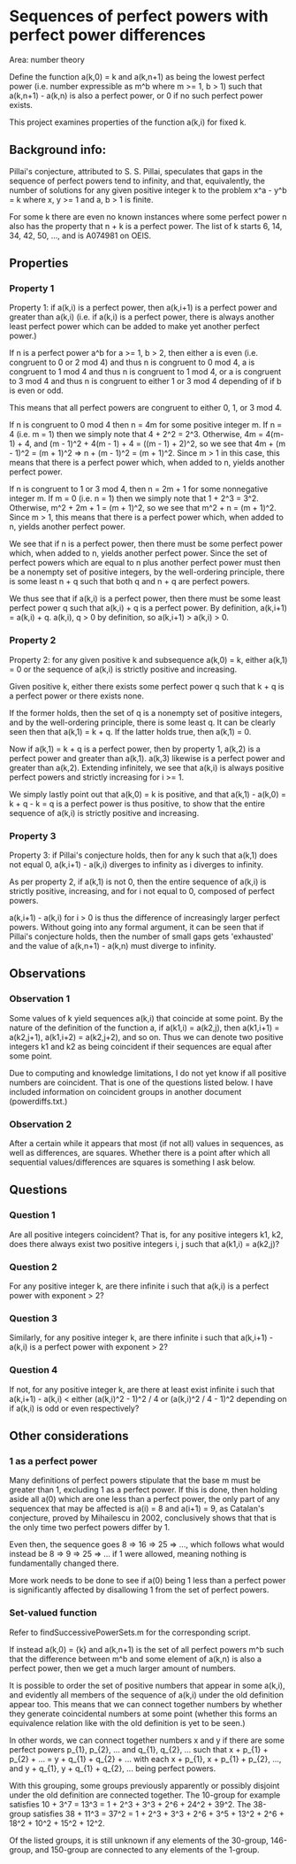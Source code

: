 # Sequences of perfect powers with perfect power differences

Area: number theory

Define the function a(k,0) = k and a(k,n+1) as being the lowest perfect power (i.e. number expressible as m^b where m >= 1, b > 1) such that a(k,n+1) - a(k,n) is also a perfect power, or 0 if no such perfect power exists.

This project examines properties of the function a(k,i) for fixed k.

## Background info:

Pillai's conjecture, attributed to S. S. Pillai, speculates that gaps in the sequence of perfect powers tend to infinity, and that, equivalently, the number of solutions for any given positive integer k to the problem x^a - y^b = k where x, y >= 1 and a, b > 1 is finite.

For some k there are even no known instances where some perfect power n also has the property that n + k is a perfect power. The list of k starts 6, 14, 34, 42, 50, ..., and is A074981 on OEIS.

## Properties

### Property 1

Property 1: if a(k,i) is a perfect power, then a(k,i+1) is a perfect power and greater than a(k,i) (i.e. if a(k,i) is a perfect power, there is always another least perfect power which can be added to make yet another perfect power.)

If n is a perfect power a^b for a >= 1, b > 2, then either a is even (i.e. congruent to 0 or 2 mod 4) and thus n is congruent to 0 mod 4, a is congruent to 1 mod 4 and thus n is congruent to 1 mod 4, or a is congruent to 3 mod 4 and thus n is congruent to either 1 or 3 mod 4 depending of if b is even or odd.

This means that all perfect powers are congruent to either 0, 1, or 3 mod 4.

If n is congruent to 0 mod 4 then n = 4m for some positive integer m. If n = 4 (i.e. m = 1) then we simply note that 4 + 2^2 = 2^3. Otherwise, 4m = 4(m-1) + 4, and (m - 1)^2 + 4(m - 1) + 4 = ((m - 1) + 2)^2, so we see that 4m + (m - 1)^2 = (m + 1)^2 => n + (m - 1)^2 = (m + 1)^2. Since m > 1 in this case, this means that there is a perfect power which, when added to n, yields another perfect power.

If n is congruent to 1 or 3 mod 4, then n = 2m + 1 for some nonnegative integer m. If m = 0 (i.e. n = 1) then we simply note that 1 + 2^3 = 3^2. Otherwise, m^2 + 2m + 1 = (m + 1)^2, so we see that m^2 + n = (m + 1)^2. Since m > 1, this means that there is a perfect power which, when added to n, yields another perfect power.

We see that if n is a perfect power, then there must be some perfect power which, when added to n, yields another perfect power. Since the set of perfect powers which are equal to n plus another perfect power must then be a nonempty set of positive integers, by the well-ordering principle, there is some least n + q such that both q and n + q are perfect powers.

We thus see that if a(k,i) is a perfect power, then there must be some least perfect power q such that a(k,i) + q is a perfect power. By definition, a(k,i+1) = a(k,i) + q. a(k,i), q > 0 by definition, so a(k,i+1) > a(k,i) > 0.

### Property 2

Property 2: for any given positive k and subsequence a(k,0) = k, either a(k,1) = 0 or the sequence of a(k,i) is strictly positive and increasing.

Given positive k, either there exists some perfect power q such that k + q is a perfect power or there exists none.

If the former holds, then the set of q is a nonempty set of positive integers, and by the well-ordering principle, there is some least q. It can be clearly seen then that a(k,1) = k + q. If the latter holds true, then a(k,1) = 0.

Now if a(k,1) = k + q is a perfect power, then by property 1, a(k,2) is a perfect power and greater than a(k,1). a(k,3) likewise is a perfect power and greater than a(k,2). Extending infinitely, we see that a(k,i) is always positive perfect powers and strictly increasing for i >= 1.

We simply lastly point out that a(k,0) = k is positive, and that a(k,1) - a(k,0) = k + q - k = q is a perfect power is thus positive, to show that the entire sequence of a(k,i) is strictly positive and increasing.

### Property 3

Property 3: if Pillai's conjecture holds, then for any k such that a(k,1) does not equal 0, a(k,i+1) - a(k,i) diverges to infinity as i diverges to infinity.

As per property 2, if a(k,1) is not 0, then the entire sequence of a(k,i) is strictly positive, increasing, and for i not equal to 0, composed of perfect powers.

a(k,i+1) - a(k,i) for i > 0 is thus the difference of increasingly larger perfect powers. Without going into any formal argument, it can be seen that if Pillai's conjecture holds, then the number of small gaps gets 'exhausted' and the value of a(k,n+1) - a(k,n) must diverge to infinity.

## Observations

### Observation 1

Some values of k yield sequences a(k,i) that coincide at some point. By the nature of the definition of the function a, if a(k1,i) = a(k2,j), then a(k1,i+1) = a(k2,j+1), a(k1,i+2) = a(k2,j+2), and so on. Thus we can denote two positive integers k1 and k2 as being coincident if their sequences are equal after some point.

Due to computing and knowledge limitations, I do not yet know if all positive numbers are coincident. That is one of the questions listed below. I have included information on coincident groups in another document (powerdiffs.txt.)

### Observation 2

After a certain while it appears that most (if not all) values in sequences, as well as differences, are squares. Whether there is a point after which all sequential values/differences are squares is something I ask below.

## Questions

### Question 1

Are all positive integers coincident? That is, for any positive integers k1, k2, does there always exist two positive integers i, j such that a(k1,i) = a(k2,j)?

### Question 2

For any positive integer k, are there infinite i such that a(k,i) is a perfect power with exponent > 2?

### Question 3

Similarly, for any positive integer k, are there infinite i such that a(k,i+1) - a(k,i) is a perfect power with exponent > 2?

### Question 4

If not, for any positive integer k, are there at least exist infinite i such that a(k,i+1) - a(k,i) < either (a(k,i)^2 - 1)^2 / 4 or (a(k,i)^2 / 4 - 1)^2 depending on if a(k,i) is odd or even respectively?

## Other considerations

### 1 as a perfect power

Many definitions of perfect powers stipulate that the base m must be greater than 1, excluding 1 as a perfect power. If this is done, then holding aside all a(0) which are one less than a perfect power, the only part of any sequencex that may be affected is a(i) = 8 and a(i+1) = 9, as Catalan's conjecture, proved by Mihailescu in 2002, conclusively shows that that is the only time two perfect powers differ by 1.

Even then, the sequence goes 8 => 16 => 25 => ..., which follows what would instead be 8 => 9 => 25 => ... if 1 were allowed, meaning nothing is fundamentally changed there.

More work needs to be done to see if a(0) being 1 less than a perfect power is significantly affected by disallowing 1 from the set of perfect powers.

### Set-valued function

Refer to findSuccessivePowerSets.m for the corresponding script.

If instead a(k,0) = {k} and a(k,n+1) is the set of all perfect powers m^b such that the difference between m^b and some element of a(k,n) is also a perfect power, then we get a much larger amount of numbers.

It is possible to order the set of positive numbers that appear in some a(k,i), and evidently all members of the sequence of a(k,i) under the old definition appear too. This means that we can connect together numbers by whether they generate coincidental numbers at some point (whether this forms an equivalence relation like with the old definition is yet to be seen.)

In other words, we can connect together numbers x and y if there are some perfect powers p_{1}, p_{2}, ... and q_{1}, q_{2}, ... such that x + p_{1} + p_{2} + ... = y + q_{1} + q_{2} + ... with each x + p_{1}, x + p_{1} + p_{2}, ..., and y + q_{1}, y + q_{1} + q_{2}, ... being perfect powers.

With this grouping, some groups previously apparently or possibly disjoint under the old definition are connected together. The 10-group for example satisfies 10 + 3^7 = 13^3 = 1 + 2^3 + 3^3 + 2^6 + 24^2 + 39^2. The 38-group satisfies 38 + 11^3 = 37^2 = 1 + 2^3 + 3^3 + 2^6 + 3^5 + 13^2 + 2^6 + 18^2 + 10^2 + 15^2 + 12^2.

Of the listed groups, it is still unknown if any elements of the 30-group, 146-group, and 150-group are connected to any elements of the 1-group.